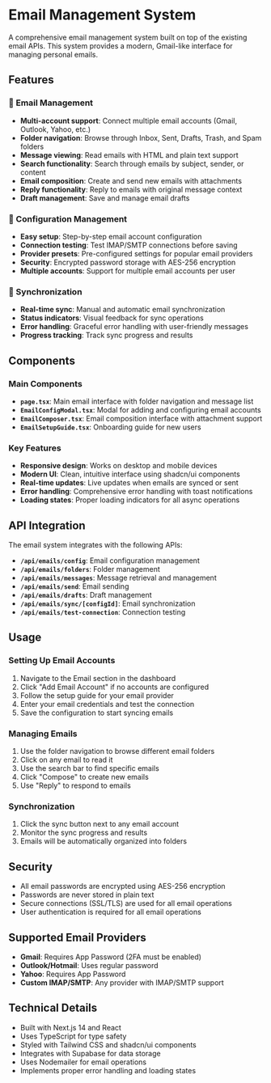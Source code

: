 # Email Management System

A comprehensive email management system built on top of the existing email APIs. This system provides a modern, Gmail-like interface for managing personal emails.

## Features

### 📧 Email Management
- **Multi-account support**: Connect multiple email accounts (Gmail, Outlook, Yahoo, etc.)
- **Folder navigation**: Browse through Inbox, Sent, Drafts, Trash, and Spam folders
- **Message viewing**: Read emails with HTML and plain text support
- **Search functionality**: Search through emails by subject, sender, or content
- **Email composition**: Create and send new emails with attachments
- **Reply functionality**: Reply to emails with original message context
- **Draft management**: Save and manage email drafts

### 🔧 Configuration Management
- **Easy setup**: Step-by-step email account configuration
- **Connection testing**: Test IMAP/SMTP connections before saving
- **Provider presets**: Pre-configured settings for popular email providers
- **Security**: Encrypted password storage with AES-256 encryption
- **Multiple accounts**: Support for multiple email accounts per user

### 🔄 Synchronization
- **Real-time sync**: Manual and automatic email synchronization
- **Status indicators**: Visual feedback for sync operations
- **Error handling**: Graceful error handling with user-friendly messages
- **Progress tracking**: Track sync progress and results

## Components

### Main Components
- **`page.tsx`**: Main email interface with folder navigation and message list
- **`EmailConfigModal.tsx`**: Modal for adding and configuring email accounts
- **`EmailComposer.tsx`**: Email composition interface with attachment support
- **`EmailSetupGuide.tsx`**: Onboarding guide for new users

### Key Features
- **Responsive design**: Works on desktop and mobile devices
- **Modern UI**: Clean, intuitive interface using shadcn/ui components
- **Real-time updates**: Live updates when emails are synced or sent
- **Error handling**: Comprehensive error handling with toast notifications
- **Loading states**: Proper loading indicators for all async operations

## API Integration

The email system integrates with the following APIs:

- **`/api/emails/config`**: Email configuration management
- **`/api/emails/folders`**: Folder management
- **`/api/emails/messages`**: Message retrieval and management
- **`/api/emails/send`**: Email sending
- **`/api/emails/drafts`**: Draft management
- **`/api/emails/sync/[configId]`**: Email synchronization
- **`/api/emails/test-connection`**: Connection testing

## Usage

### Setting Up Email Accounts
1. Navigate to the Email section in the dashboard
2. Click "Add Email Account" if no accounts are configured
3. Follow the setup guide for your email provider
4. Enter your email credentials and test the connection
5. Save the configuration to start syncing emails

### Managing Emails
1. Use the folder navigation to browse different email folders
2. Click on any email to read it
3. Use the search bar to find specific emails
4. Click "Compose" to create new emails
5. Use "Reply" to respond to emails

### Synchronization
1. Click the sync button next to any email account
2. Monitor the sync progress and results
3. Emails will be automatically organized into folders

## Security

- All email passwords are encrypted using AES-256 encryption
- Passwords are never stored in plain text
- Secure connections (SSL/TLS) are used for all email operations
- User authentication is required for all email operations

## Supported Email Providers

- **Gmail**: Requires App Password (2FA must be enabled)
- **Outlook/Hotmail**: Uses regular password
- **Yahoo**: Requires App Password
- **Custom IMAP/SMTP**: Any provider with IMAP/SMTP support

## Technical Details

- Built with Next.js 14 and React
- Uses TypeScript for type safety
- Styled with Tailwind CSS and shadcn/ui components
- Integrates with Supabase for data storage
- Uses Nodemailer for email operations
- Implements proper error handling and loading states
